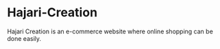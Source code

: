 # Hajari-Creation
Hajari Creation is an e-commerce website where online shopping can be done easily.
